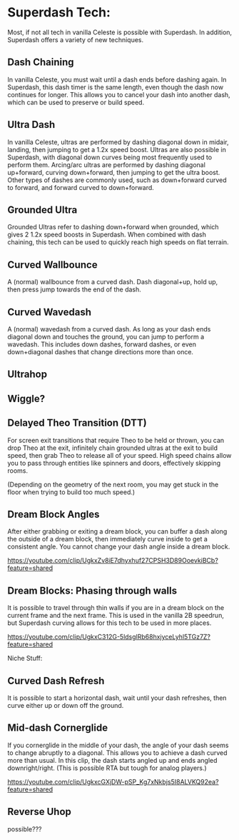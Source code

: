 # Superdash Tech:

Most, if not all tech in vanilla Celeste is possible with Superdash. In addition, Superdash offers a variety of new techniques.

## Dash Chaining
In vanilla Celeste, you must wait until a dash ends before dashing again. In Superdash, this dash timer is the same length, even though the dash now continues for longer. This allows you to cancel your dash into another dash, which can be used to preserve or build speed.

## Ultra Dash
In vanilla Celeste, ultras are performed by dashing diagonal down in midair, landing, then jumping to get a 1.2x speed boost. Ultras are also possible in Superdash, with diagonal down curves being most frequently used to perform them. Arcing/arc ultras are performed by dashing diagonal up+forward, curving down+forward, then jumping to get the ultra boost. Other types of dashes are commonly used, such as down+forward curved to forward, and forward curved to down+forward. 

## Grounded Ultra
Grounded Ultras refer to dashing down+forward when grounded, which gives 2 1.2x speed boosts in Superdash. When combined with dash chaining, this tech can be used to quickly reach high speeds on flat terrain.

## Curved Wallbounce

A (normal) wallbounce from a curved dash. Dash diagonal+up, hold up, then press jump towards the end of the dash. 

## Curved Wavedash

A (normal) wavedash from a curved dash. As long as your dash ends diagonal down and touches the ground, you can jump to perform a wavedash. This includes down dashes, forward dashes, or even down+diagonal dashes that change directions more than once.

## Ultrahop

## Wiggle?

## Delayed Theo Transition (DTT)

For screen exit transitions that require Theo to be held or thrown, you can drop Theo at the exit, infinitely chain grounded ultras at the exit to build speed, then grab Theo to release all of your speed. High speed chains allow you to pass through entities like spinners and doors, effectively skipping rooms.

(Depending on the geometry of the next room, you may get stuck in the floor when trying to build too much speed.)

## Dream Block Angles

After either grabbing or exiting a dream block, you can buffer a dash along the outside of a dream block, then immediately curve inside to get a consistent angle. You cannot change your dash angle inside a dream block.

https://youtube.com/clip/UgkxZv8iE7dhyxhuf27CPSH3D89OoevkiBCb?feature=shared

## Dream Blocks: Phasing through walls

It is possible to travel through thin walls if you are in a dream block on the current frame and the next frame. This is used in the vanilla 2B speedrun, but Superdash curving allows for this tech to be used in more places.

https://youtube.com/clip/UgkxC312G-5ldsglRb68hxjyceLyhl5TGz7Z?feature=shared

Niche Stuff:

## Curved Dash Refresh

It is possible to start a horizontal dash, wait until your dash refreshes, then curve either up or down off the ground.

## Mid-dash Cornerglide

If you cornerglide in the middle of your dash, the angle of your dash seems to change abruptly to a diagonal. This allows you to achieve a dash curved more than usual. In this clip, the dash starts angled up and ends angled downright/right. (This is possible RTA but tough for analog players.)

https://youtube.com/clip/UgkxcGXjDW-pSP_Kg7xNkbjs5I8ALVKQ92ea?feature=shared

## Reverse Uhop

possible???
